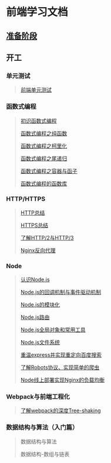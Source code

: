 # 前端学习文档

## [准备阶段](https://github.com/xiaoliuing/study-notes/blob/master/ready-notes/index.md)


## 开工

### 单元测试
> [前端单元测试](https://www.xiaoliua.com/blog/13)

### 函数式编程
> [初识函数式编程](https://www.xiaoliua.com/blog/14)
> 
> [函数式编程之纯函数](https://www.xiaoliua.com/blog/15)
> 
> [函数式编程之柯里化](https://www.xiaoliua.com/blog/16)
> 
> [函数式编程之尾递归](https://www.xiaoliua.com/blog/17)
> 
> [函数式编程之容器与函子](https://www.xiaoliua.com/blog/19)
> 
> [函数式编程的函数库](https://www.xiaoliua.com/blog/20)

### HTTP/HTTPS

> [HTTP总结](https://www.xiaoliua.com/blog/21)
>
> [HTTPS总结](https://www.xiaoliua.com/blog/22)
>
> [了解HTTP/2与HTTP/3](https://www.xiaoliua.com/blog/25)
> 
> [Nginx反向代理](https://www.xiaoliua.com/blog/26)

### Node

> [认识Node.js](https://www.xiaoliua.com/blog/27)
>
> [Node.js的回调机制与事件驱动机制](https://www.xiaoliua.com/blog/28)
>
> [Node.js的模块化](https://www.xiaoliua.com/blog/29)
>
> [Node.js路由](https://www.xiaoliua.com/blog/30)
>
> [Node.js全局对象和常用工具](xiaoliua.com/blog/31)
>
> [Node.js文件系统](https://www.xiaoliua.com/blog/32)
>
> [重温express并实现重定向百度搜索](https://www.xiaoliua.com/blog/33)
>
> [了解Robots协议、实现简单的爬虫](https://xiaoliua.com/blog/34)
>
> [Node线上部署实现Nginx的负载均衡](https://www.xiaoliua.com/blog/36)

### Webpack与前端工程化

> [了解webpack的深度Tree-shaking](https://www.xiaoliua.com/blog/38)

### 数据结构与算法（入门篇）

>数据结构与算法
>
>数据结构-数组与链表
